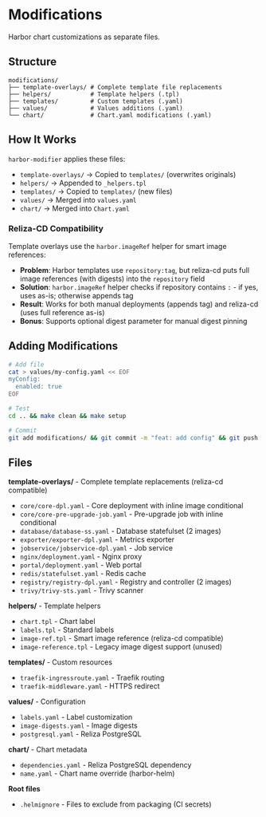 # Modifications

Harbor chart customizations as separate files.

## Structure

```
modifications/
├── template-overlays/ # Complete template file replacements
├── helpers/           # Template helpers (.tpl)
├── templates/         # Custom templates (.yaml)
├── values/            # Values additions (.yaml)
└── chart/             # Chart.yaml modifications (.yaml)
```

## How It Works

`harbor-modifier` applies these files:
- `template-overlays/` → Copied to `templates/` (overwrites originals)
- `helpers/` → Appended to `_helpers.tpl`
- `templates/` → Copied to `templates/` (new files)
- `values/` → Merged into `values.yaml`
- `chart/` → Merged into `Chart.yaml`

### Reliza-CD Compatibility

Template overlays use the `harbor.imageRef` helper for smart image references:
- **Problem**: Harbor templates use `repository:tag`, but reliza-cd puts full image references (with digests) into the `repository` field
- **Solution**: `harbor.imageRef` helper checks if repository contains `:` - if yes, uses as-is; otherwise appends tag
- **Result**: Works for both manual deployments (appends tag) and reliza-cd (uses full reference as-is)
- **Bonus**: Supports optional digest parameter for manual digest pinning

## Adding Modifications

```bash
# Add file
cat > values/my-config.yaml << EOF
myConfig:
  enabled: true
EOF

# Test
cd .. && make clean && make setup

# Commit
git add modifications/ && git commit -m "feat: add config" && git push
```

## Files

**template-overlays/** - Complete template replacements (reliza-cd compatible)
- `core/core-dpl.yaml` - Core deployment with inline image conditional
- `core/core-pre-upgrade-job.yaml` - Pre-upgrade job with inline conditional
- `database/database-ss.yaml` - Database statefulset (2 images)
- `exporter/exporter-dpl.yaml` - Metrics exporter
- `jobservice/jobservice-dpl.yaml` - Job service
- `nginx/deployment.yaml` - Nginx proxy
- `portal/deployment.yaml` - Web portal
- `redis/statefulset.yaml` - Redis cache
- `registry/registry-dpl.yaml` - Registry and controller (2 images)
- `trivy/trivy-sts.yaml` - Trivy scanner

**helpers/** - Template helpers
- `chart.tpl` - Chart label
- `labels.tpl` - Standard labels
- `image-ref.tpl` - Smart image reference (reliza-cd compatible)
- `image-reference.tpl` - Legacy image digest support (unused)

**templates/** - Custom resources
- `traefik-ingressroute.yaml` - Traefik routing
- `traefik-middleware.yaml` - HTTPS redirect

**values/** - Configuration
- `labels.yaml` - Label customization
- `image-digests.yaml` - Image digests
- `postgresql.yaml` - Reliza PostgreSQL

**chart/** - Chart metadata
- `dependencies.yaml` - Reliza PostgreSQL dependency
- `name.yaml` - Chart name override (harbor-helm)

**Root files**
- `.helmignore` - Files to exclude from packaging (CI secrets)
